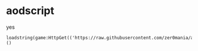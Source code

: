 # aodscript

yes

```
loadstring(game:HttpGet(('https://raw.githubusercontent.com/zer0mania/aodscript/master/aodgui.lua'),true))()
```
